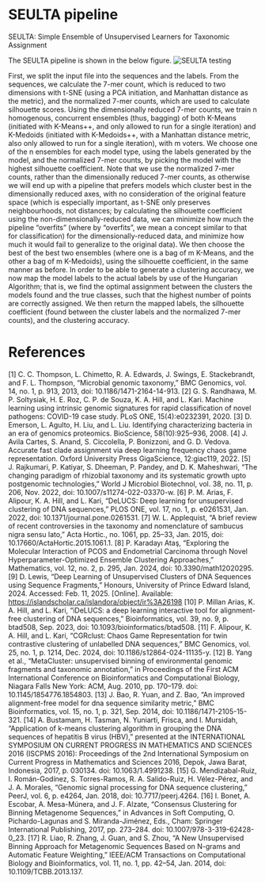 # SEULTA pipeline

SEULTA: Simple Ensemble of Unsupervised Learners for Taxonomic Assignment

The SEULTA pipeline is shown in the below figure.
![SEULTA testing](https://github.com/user-attachments/assets/a19b69bf-afd7-400c-bb2c-0a4af1b941e8)

First, we split the input file into the sequences and the labels. From the sequences, we calculate the 7-mer count, 
which is reduced to two dimensions with t-SNE (using a PCA initiation, and Manhattan distance as the metric), and the 
normalized 7-mer counts, which are used to calculate silhouette scores. Using the dimensionally reduced 7-mer counts, 
we train n homogenous, concurrent ensembles (thus, bagging) of both K-Means (initiated with K-Means++, and only 
allowed to run for a single iteration) and K-Medoids (initiated with K-Medoids++, with a Manhattan distance metric,
also only allowed to run for a single iteration), with m voters. We choose one of the n ensembles for each model type, 
using the labels generated by the model, and the normalized 7-mer counts, by picking the model with the highest silhouette 
coefficient. Note that we use the normalized 7-mer counts, rather than the dimensionally reduced 7-mer counts, as otherwise 
we will end up with a pipeline that prefers models which cluster best in the dimensionally reduced axes, with no 
consideration of the original feature space (which is especially important, as t-SNE only preserves neighbourhoods, 
not distances; by calculating the silhouette coefficient using the non-dimensionally-reduced data, we can minimize 
how much the pipeline “overfits” (where by “overfits”, we mean a concept similar to that for classification) for the 
dimensionally-reduced data, and minimize how much it would fail to generalize to the original data). We then choose 
the best of the best two ensembles (where one is a bag of m K-Means, and the other a bag of m K-Medoids), using the 
silhouette coefficient, in the same manner as before. In order to be able to generate a clustering accuracy, we now 
map the model labels to the actual labels by use of the Hungarian Algorithm; that is, we find the optimal assignment 
between the clusters the models found and the true classes, such that the highest number of points are correctly 
assigned. We then return the mapped labels, the silhouette coefficient (found between the cluster labels and the 
normalized 7-mer counts), and the clustering accuracy.


# References
[1] C. C. Thompson, L. Chimetto, R. A. Edwards, J. Swings, E. Stackebrandt, and F. L. Thompson, “Microbial genomic taxonomy,” BMC Genomics, vol. 14, no. 1, p. 913, 2013, doi: 10.1186/1471-2164-14-913.
[2] G. S. Randhawa, M. P. Soltysiak, H. E. Roz, C. P. de Souza, K. A. Hill, and L. Kari. Machine learning using intrinsic genomic signatures for rapid classification of novel pathogens: COVID-19 case study. PLoS ONE, 15(4):e0232391, 2020.
[3] D. Emerson, L. Agulto, H. Liu, and L. Liu. Identifying characterizing bacteria in an era of genomics proteomics. BioScience, 58(10):925–936, 2008.
[4] J. Avila Cartes, S. Anand, S. Ciccolella, P. Bonizzoni, and G. D. Vedova. Accurate fast clade assignment via deep learning frequency chaos game representation. Oxford University Press GigaScience, 12:giac119, 2022.
[5] J. Rajkumari, P. Katiyar, S. Dheeman, P. Pandey, and D. K. Maheshwari, “The changing paradigm of rhizobial taxonomy and its systematic growth upto postgenomic technologies,” World J Microbiol Biotechnol, vol. 38, no. 11, p. 206, Nov. 2022, doi: 10.1007/s11274-022-03370-w.
[6]	P. M. Arias, F. Alipour, K. A. Hill, and L. Kari, “DeLUCS: Deep learning for unsupervised clustering of DNA sequences,” PLOS ONE, vol. 17, no. 1, p. e0261531, Jan. 2022, doi: 10.1371/journal.pone.0261531.
[7]	W. L. Applequist, “A brief review of recent controversies in the taxonomy and nomenclature of sambucus nigra sensu lato,” Acta Hortic., no. 1061, pp. 25–33, Jan. 2015, doi: 10.17660/ActaHortic.2015.1061.1.
[8]	P. Karadayı Ataş, “Exploring the Molecular Interaction of PCOS and Endometrial Carcinoma through Novel Hyperparameter-Optimized Ensemble Clustering Approaches,” Mathematics, vol. 12, no. 2, p. 295, Jan. 2024, doi: 10.3390/math12020295.
[9] D. Lewis, “Deep Learning of Unsupervised Clusters of DNA Sequences using Sequence Fragments,” Honours, University of Prince Edward Island, 2024. Accessed: Feb. 11, 2025. [Online]. Available: https://islandscholar.ca/islandora/object/ir%3A26198
[10] P. Millan Arias, K. A. Hill, and L. Kari, “iDeLUCS: a deep learning interactive tool for alignment-free clustering of DNA sequences,” Bioinformatics, vol. 39, no. 9, p. btad508, Sep. 2023, doi: 10.1093/bioinformatics/btad508.
[11] F. Alipour, K. A. Hill, and L. Kari, “CGRclust: Chaos Game Representation for twin contrastive clustering of unlabelled DNA sequences,” BMC Genomics, vol. 25, no. 1, p. 1214, Dec. 2024, doi: 10.1186/s12864-024-11135-y.
[12]	B. Yang et al., “MetaCluster: unsupervised binning of environmental genomic fragments and taxonomic annotation,” in Proceedings of the First ACM International Conference on Bioinformatics and Computational Biology, Niagara Falls New York: ACM, Aug. 2010, pp. 170–179. doi: 10.1145/1854776.1854803.
[13]	J. Bao, R. Yuan, and Z. Bao, “An improved alignment-free model for dna sequence similarity metric,” BMC Bioinformatics, vol. 15, no. 1, p. 321, Sep. 2014, doi: 10.1186/1471-2105-15-321.
[14]	A. Bustamam, H. Tasman, N. Yuniarti, Frisca, and I. Mursidah, “Application of k-means clustering algorithm in grouping the DNA sequences of hepatitis B virus (HBV),” presented at the INTERNATIONAL SYMPOSIUM ON CURRENT PROGRESS IN MATHEMATICS AND SCIENCES 2016 (ISCPMS 2016): Proceedings of the 2nd International Symposium on Current Progress in Mathematics and Sciences 2016, Depok, Jawa Barat, Indonesia, 2017, p. 030134. doi: 10.1063/1.4991238.
[15]	G. Mendizabal-Ruiz, I. Román-Godínez, S. Torres-Ramos, R. A. Salido-Ruiz, H. Vélez-Pérez, and J. A. Morales, “Genomic signal processing for DNA sequence clustering,” PeerJ, vol. 6, p. e4264, Jan. 2018, doi: 10.7717/peerj.4264.
[16]	I. Bonet, A. Escobar, A. Mesa-Múnera, and J. F. Alzate, “Consensus Clustering for Binning Metagenome Sequences,” in Advances in Soft Computing, O. Pichardo-Lagunas and S. Miranda-Jiménez, Eds., Cham: Springer International Publishing, 2017, pp. 273–284. doi: 10.1007/978-3-319-62428-0_23.
[17]	R. Liao, R. Zhang, J. Guan, and S. Zhou, “A New Unsupervised Binning Approach for Metagenomic Sequences Based on N-grams and Automatic Feature Weighting,” IEEE/ACM Transactions on Computational Biology and Bioinformatics, vol. 11, no. 1, pp. 42–54, Jan. 2014, doi: 10.1109/TCBB.2013.137.
